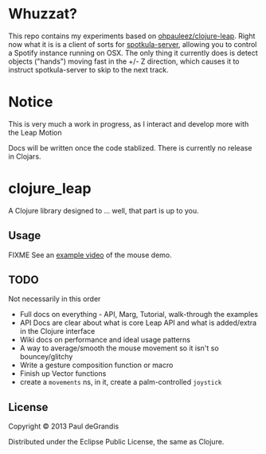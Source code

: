 # Whuzzat?

This repo contains my experiments based on [ohpauleez/clojure-leap](http://github.com/ohpauleez/clojure-leap).
Right now what it is is a client of sorts for [spotkula-server](http://github.com/ilkka/spotkula-server), allowing
you to control a Spotify instance running on OSX. The only thing it currently does is detect objects ("hands") moving
fast in the +/- Z direction, which causes it to instruct spotkula-server to skip to the next track.

# Notice
This is very much a work in progress, as I interact and develop more with the Leap Motion

Docs will be written once the code stablized.
There is currently no release in Clojars.

# clojure_leap

A Clojure library designed to ... well, that part is up to you.

## Usage

FIXME
See an [example video](http://www.pauldee.org/ClojureLeapMouse.mov) of the mouse demo.

## TODO

Not necessarily in this order 

 * Full docs on everything - API, Marg, Tutorial, walk-through the examples
 * API Docs are clear about what is core Leap API and what is added/extra in the Clojure interface
 * Wiki docs on performance and ideal usage patterns
 * A way to average/smooth the mouse movement so it isn't so bouncey/glitchy
 * Write a gesture composition function or macro
 * Finish up Vector functions
 * create a `movements` ns, in it, create a palm-controlled `joystick`

## License

Copyright © 2013 Paul deGrandis

Distributed under the Eclipse Public License, the same as Clojure.
